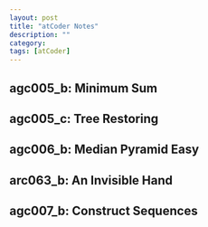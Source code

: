 ```yaml
---
layout: post
title: "atCoder Notes" 
description: ""
category: 
tags: [atCoder]
---
```


agc005_b: Minimum Sum
----------

agc005_c: Tree Restoring
---------

agc006_b: Median Pyramid Easy
---------

arc063_b: An Invisible Hand
--------


agc007_b: Construct Sequences
----------

